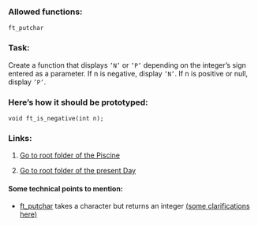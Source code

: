 ### Allowed functions:
`ft_putchar`

### Task:
Create a function that displays `’N’` or `’P’` depending on the integer’s sign entered as a parameter. If n is negative, display `’N’`. If n is positive or null, display `’P’`.


### Here’s how it should be prototyped:
`void ft_is_negative(int n);`

### Links:
1. [Go to root folder of the Piscine](https://github.com/Eyedropping/C/tree/master/Piscine_C_21_School)

1. [Go to root folder of the present Day](https://github.com/Eyedropping/C/tree/master/Piscine_C_21_School/Day02)

#### Some technical points to mention:
- [ft_putchar](https://github.com/Eyedropping/C/blob/master/Piscine_C_21_School/Day02/Exercise%2002%20:%20ft_print_numbers/ft_putchar.c) takes a character but returns an integer [(some clarifications here)](https://stackoverflow.com/questions/46517838/c-language-why-int-variable-can-store-char)